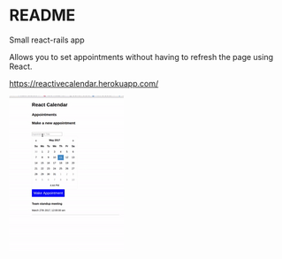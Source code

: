 # README

Small react-rails app

Allows you to set appointments without having to refresh the page using React.

https://reactivecalendar.herokuapp.com/

![alt text](https://github.com/DaniVSainz/calendar-react-rails/blob/master/ezgif.com-crop.gif)
